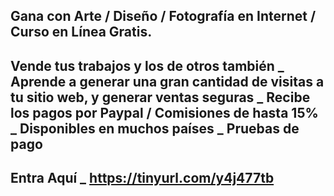 Gana con Arte / Diseño / Fotografía en Internet / Curso en Línea Gratis.
------------------------------------
Vende tus trabajos y los de otros también _ Aprende a generar una gran cantidad de visitas a tu sitio web, y generar ventas seguras _ Recibe los pagos por Paypal / Comisiones de hasta 15% _ Disponibles en muchos países _ Pruebas de pago
------------------------------------
Entra Aquí _ https://tinyurl.com/y4j477tb
------------------------------------
